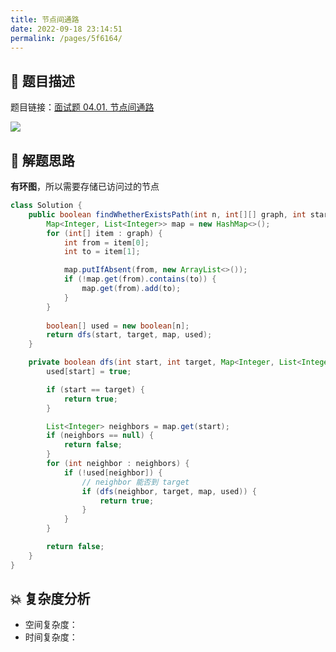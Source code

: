 ```yaml
---
title: 节点间通路
date: 2022-09-18 23:14:51
permalink: /pages/5f6164/
---
```

## 📃 题目描述

题目链接：[面试题 04.01. 节点间通路](https://leetcode.cn/problems/route-between-nodes-lcci/)

![](https://cs-wiki.oss-cn-shanghai.aliyuncs.com/img/image-20220918231511658.png)

## 🔔 解题思路

**有环图**，所以需要存储已访问过的节点


```java
class Solution {
    public boolean findWhetherExistsPath(int n, int[][] graph, int start, int target) {
        Map<Integer, List<Integer>> map = new HashMap<>();
        for (int[] item : graph) {
            int from = item[0];
            int to = item[1];

            map.putIfAbsent(from, new ArrayList<>());
            if (!map.get(from).contains(to)) {
                map.get(from).add(to);
            }
        }
        
        boolean[] used = new boolean[n];
        return dfs(start, target, map, used);
    }

    private boolean dfs(int start, int target, Map<Integer, List<Integer>> map, boolean[] used) {
        used[start] = true;

        if (start == target) {
            return true;
        }

        List<Integer> neighbors = map.get(start);
        if (neighbors == null) {
            return false;
        }
        for (int neighbor : neighbors) {
            if (!used[neighbor]) {
                // neighbor 能否到 target
                if (dfs(neighbor, target, map, used)) {
                    return true;
                }
            }
        }

        return false;
    }
}
```

## 💥 复杂度分析

- 空间复杂度：
- 时间复杂度：